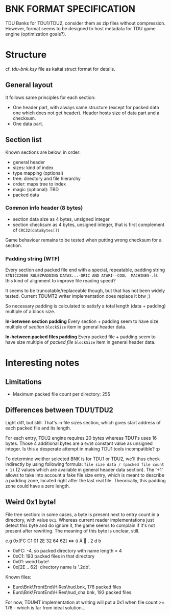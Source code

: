 BNK FORMAT SPECIFICATION
========================

TDU Banks for TDU1/TDU2, consider them as zip files without compression. However, format seems to be designed to host metadata for TDU game engine (optimization goals?).

# Structure
cf. *tdu-bnk.ksy* file as kaitai struct format for details.

## General layout

It follows same principles for each section:

- One header part, with always same structure (except for packed data one which does not get header). Header hosts size of data part and a checksum.
- One data part.

## Section list

Known sections are below, in order:

- general header
- sizes: kind of index
- type mapping (optional)
- tree: directory and file hierarchy
- order: maps tree to index
- magic (optional): TBD
- packed data

### Common info header (8 bytes)

- section data size as 4 bytes, unsigned integer
- section checksum as 4 bytes, unsigned integer, that is first complement of `CRC32(dataBytes[])`

Game behaviour remains to be tested when putting wrong checksum for a section.

### Padding string (WTF)

Every section and packed file end with a special, repeatable, padding string `STNICC2000 RULEZPADDING DATAS...-ORIC AND ATARI--COOL  MACHINES-`. Is this kind of alignment to improve file reading speed?

It seems to be truncatable/replaceable though, but that has not been widely tested. Current TDUMT2 writer implementation does replace it btw ;)

So necessary padding is calculated to satisfy a total length (data + padding) multiple of a block size.

**In-between section padding**
Every section + padding seem to have size multiple of *section* `blockSize` item in general header data. 

**In-between packed files padding**
Every packed file + padding seem to have size multiple of *packed file* `blockSize` item in general header data.


# Interesting notes

## Limitations

- Maximum packed file count per directory: 255

## Differences between TDU1/TDU2

Light diff, but still. That's in file sizes section, which gives start address of each packed file and its length.

For each entry, TDU2 engine requires 20 bytes whereas TDU1's uses 16 bytes. Those 4 additional bytes are a `0x10` constant value as unsigned integer. Is this a desperate attempt in making TDU1 tools incompatible? :p

To determine weither selected BNK is for TDU1 or TDU2, we'll thus check indirectly by using following formula: `file size data / (packed file count + 1)` (2 values which are available in general header data section). The '+1' allows to take into account a fake file size entry, which is meant to describe a padding zone, located right after the last real file. Theorically, this padding zone could have a zero length.

## Weird 0x1 byte!

File tree section: in some cases, a byte is present next to entry count in a directory, with value `0x1`. Whereas current reader implementations just detect this byte and do ignore it, the game seems to complain if it's not present after rewriting. The meaning of this byte is unclear, still.

e.g 0x[FC C1 01 2E 32 64 62]  <=> ü Á  . 2 d b
- 0xFC: -4, so packed directory with name length = 4
- 0xC1: 193 packed files in that directory
- 0x01: weird byte!
- 0x[2E .. 62]: directory name is '.2db'.

Known files:
- Euro\Bnk\FrontEnd\HiRes\hud.bnk, 176 packed files
- Euro\Bnk\FrontEnd\HiRes\hud_cha.bnk, 193 packed files.

For now, TDUMT implementation at writing will put a 0x1 when file count >= 176 - which is far from ideal solution...
